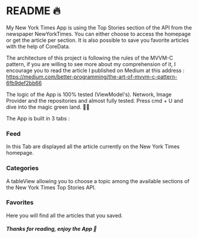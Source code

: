
# README 🔥

My New York Times App is using the Top Stories section of the API from the newspaper NewYorkTimes. 
You can either choose to access the homepage or get the article per section.
It is also possible to save you favorite articles with the help of CoreData.

The architecture of this project is following the rules of the MVVM-C pattern, if you are willing to see more about my comprehension of it, I encourage you to read the article I published on Medium at this address : https://medium.com/better-programming/the-art-of-mvvm-c-pattern-6fb9def2bb66

The logic of the App is 100% tested (ViewModel's). 
Network, Image Provider and the repositories and almost fully tested.
Press cmd + U and dive into the magic green land. 🧝‍♂️

The App is built in 3 tabs :

### Feed

In this Tab are displayed all the article currently on the New York Times homepage.

### Categories

A tableView allowing you to choose a topic among the available sections of the New York Times Top Stories API.

### Favorites

Here you will find all the articles that you saved.

##### Thanks for reading, enjoy the App 🚀

